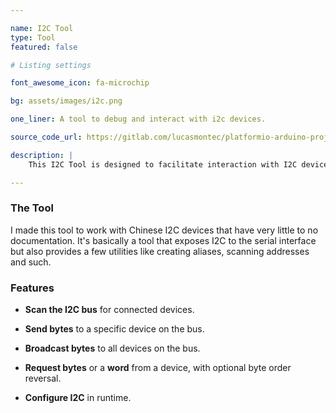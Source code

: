 ```yaml
---

name: I2C Tool
type: Tool
featured: false

# Listing settings

font_awesome_icon: fa-microchip

bg: assets/images/i2c.png

one_liner: A tool to debug and interact with i2c devices.

source_code_url: https://gitlab.com/lucasmontec/platformio-arduino-projects/-/tree/master/I2CTool?ref_type=heads

description: |
    This I2C Tool is designed to facilitate interaction with I2C devices directly from the serial command line. It allows users to scan the I2C bus for devices, send bytes to specific addresses, send bytes to all addresses, request bytes from devices, and manipulate the I2C bus configuration. 

---
```


### The  Tool

I made this tool to work with Chinese I2C devices that have very little to no documentation. It's basically a tool that exposes I2C to the serial interface but also provides a few utilities like creating aliases, scanning addresses and such.

### Features

- **Scan the I2C bus** for connected devices.

- **Send bytes** to a specific device on the bus.

- **Broadcast bytes** to all devices on the bus.

- **Request bytes** or a **word** from a device, with optional byte order reversal.

- **Configure I2C** in runtime.
